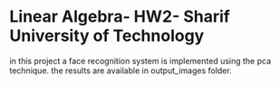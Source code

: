 # Linear Algebra- HW2- Sharif University of Technology
in this project a face recognition system is implemented using the pca technique. the results are available in output_images folder.
